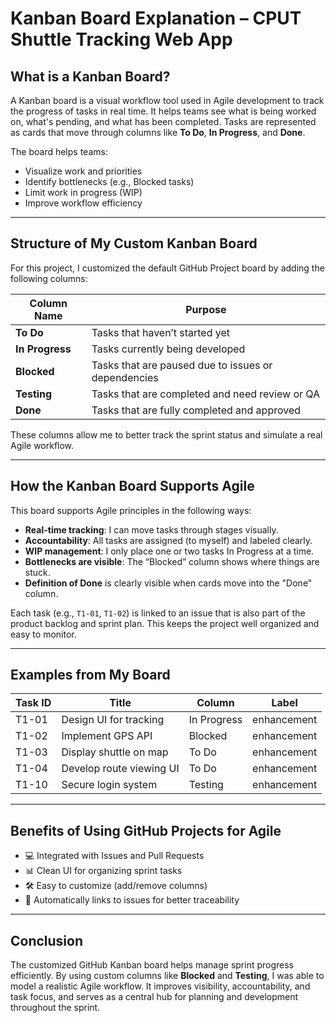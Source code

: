 # Kanban Board Explanation – CPUT Shuttle Tracking Web App

## What is a Kanban Board?

A Kanban board is a visual workflow tool used in Agile development to track the progress of tasks in real time. It helps teams see what is being worked on, what's pending, and what has been completed. Tasks are represented as cards that move through columns like **To Do**, **In Progress**, and **Done**.

The board helps teams:
-  Visualize work and priorities
-  Identify bottlenecks (e.g., Blocked tasks)
-  Limit work in progress (WIP)
-  Improve workflow efficiency

---

## Structure of My Custom Kanban Board

For this project, I customized the default GitHub Project board by adding the following columns:

| Column Name     | Purpose |
|-----------------|---------|
| **To Do**       | Tasks that haven’t started yet |
| **In Progress** | Tasks currently being developed |
| **Blocked**     | Tasks that are paused due to issues or dependencies |
| **Testing**     | Tasks that are completed and need review or QA |
| **Done**        | Tasks that are fully completed and approved |

These columns allow me to better track the sprint status and simulate a real Agile workflow.

---

## How the Kanban Board Supports Agile

This board supports Agile principles in the following ways:

- **Real-time tracking**: I can move tasks through stages visually.
- **Accountability**: All tasks are assigned (to myself) and labeled clearly.
- **WIP management**: I only place one or two tasks In Progress at a time.
- **Bottlenecks are visible**: The “Blocked” column shows where things are stuck.
- **Definition of Done** is clearly visible when cards move into the "Done" column.

Each task (e.g., `T1-01`, `T1-02`) is linked to an issue that is also part of the product backlog and sprint plan. This keeps the project well organized and easy to monitor.

---

## Examples from My Board

| Task ID | Title | Column        | Label        |
|---------|-------------------------------|----------------|--------------|
| T1-01   | Design UI for tracking        | In Progress    | enhancement  |
| T1-02   | Implement GPS API             | Blocked        | enhancement  |
| T1-03   | Display shuttle on map        | To Do          | enhancement  |
| T1-04   | Develop route viewing UI      | To Do          | enhancement  |
| T1-10   | Secure login system           | Testing        | enhancement  |

---

## Benefits of Using GitHub Projects for Agile

- 💻 Integrated with Issues and Pull Requests
- 📊 Clean UI for organizing sprint tasks
- 🛠️ Easy to customize (add/remove columns)
- 🔗 Automatically links to issues for better traceability

---

## Conclusion

The customized GitHub Kanban board helps manage sprint progress efficiently. By using custom columns like **Blocked** and **Testing**, I was able to model a realistic Agile workflow. It improves visibility, accountability, and task focus, and serves as a central hub for planning and development throughout the sprint.


